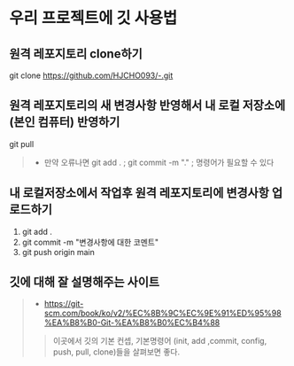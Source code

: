 # 우리 프로젝트에 깃 사용법

## 원격 레포지토리 clone하기
git clone https://github.com/HJCHO093/-.git

## 원격 레포지토리의 새 변경사항 반영해서 내 로컬 저장소에(본인 컴퓨터) 반영하기
git pull
> * 만약 오류나면 git add . ; git commit -m "." ; 명령어가 필요할 수 있다

## 내 로컬저장소에서 작업후 원격 레포지토리에 변경사항 업로드하기
1. git add .
2. git commit -m "변경사항에 대한 코멘트"
3. git push origin main

## 깃에 대해 잘 설명해주는 사이트
> * https://git-scm.com/book/ko/v2/%EC%8B%9C%EC%9E%91%ED%95%98%EA%B8%B0-Git-%EA%B8%B0%EC%B4%88
>> 이곳에서 깃의 기본 컨셉, 기본명령어 (init, add ,commit, config, push, pull, clone)들을 살펴보면 좋다.

